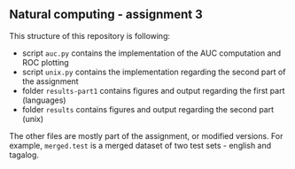 ## Natural computing - assignment 3

This structure of this repository is following:
- script `auc.py` contains the implementation of the AUC computation and ROC plotting
- script `unix.py` contains the implementation regarding the second part of the assignment
- folder `results-part1` contains figures and output regarding the first part (languages)
- folder `results` contains figures and output regarding the second part (unix)

The other files are mostly part of the assignment, or modified versions. 
For example, `merged.test` is a merged dataset of two test sets - english and tagalog.